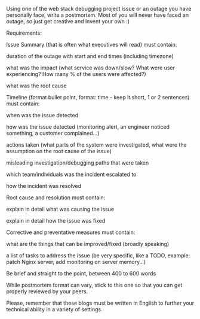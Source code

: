 Using one of the web stack debugging project issue or an outage you have personally face, write a postmortem. Most of you will never have faced an outage, so just get creative and invent your own :)



Requirements:



Issue Summary (that is often what executives will read) must contain:

duration of the outage with start and end times (including timezone)

what was the impact (what service was down/slow? What were user experiencing? How many % of the users were affected?)

what was the root cause

Timeline (format bullet point, format: time - keep it short, 1 or 2 sentences) must contain:



when was the issue detected

how was the issue detected (monitoring alert, an engineer noticed something, a customer complained…)

actions taken (what parts of the system were investigated, what were the assumption on the root cause of the issue)

misleading investigation/debugging paths that were taken

which team/individuals was the incident escalated to

how the incident was resolved

Root cause and resolution must contain:



explain in detail what was causing the issue

explain in detail how the issue was fixed

Corrective and preventative measures must contain:



what are the things that can be improved/fixed (broadly speaking)

a list of tasks to address the issue (be very specific, like a TODO, example: patch Nginx server, add monitoring on server memory…)

Be brief and straight to the point, between 400 to 600 words



While postmortem format can vary, stick to this one so that you can get properly reviewed by your peers.



Please, remember that these blogs must be written in English to further your technical ability in a variety of settings.
